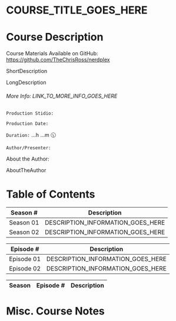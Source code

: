 # COURSE_TITLE_GOES_HERE

# Course Description

Course Materials Available on GitHub: https://github.com/TheChrisRoss/nerdplex

ShortDescription

LongDescription

###### More Info:  LINK_TO_MORE_INFO_GOES_HERE

`Production Stidio:`  

`Production Date:`  

`Duration:`  ...h ...m :clock1030:

`Author/Presenter:`  

About the Author:

AboutTheAuthor

# Table of Contents

| Season # | Description |
| -------- | ----------- |
| Season 01 | DESCRIPTION_INFORMATION_GOES_HERE |
| Season 02 | DESCRIPTION_INFORMATION_GOES_HERE |

| Episode # | Description |
| -------- | ----------- |
| Episode 01 | DESCRIPTION_INFORMATION_GOES_HERE |
| Episode 02 | DESCRIPTION_INFORMATION_GOES_HERE |

| Season    | Episode # | Description |
| --------- | --------- | ----------- |




# Misc. Course Notes
